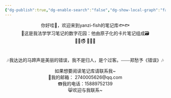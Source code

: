 ```yaml
---
{"dg-publish":true,"dg-enable-search":"false","dg-show-local-graph":"false","dg-show-backlinks":"false","permalink":"/运行杂/主页home/密码错误啦❌/","dgShowBacklinks":"false","dgShowLocalGraph":"false","dgEnableSearch":"false","dgPassFrontmatter":true,"created":"2024-10-19T13:17:33.741+08:00","updated":"2024-10-19T14:11:15.954+08:00"}
---
```



<center>你好哇👋，欢迎来到yanzi-fish的笔记库🐟🐟</center>

<center>🏡这是我法学学习笔记的数字花园：他由原子化的卡片笔记组成🗃</center>

<center>🔞🚳🚭  🚯📵🚷</center>
<p><span><div style="padding-top: 1.5em; font-family: kaiti; text-align: center;">🎶我达达的马蹄声是美丽的错误，我不是归人，是个过客。——郑愁予《错误》🎶</div></span></p>
<center>如果想要阅读笔记库请联系我~</center>

<center>📮我的邮箱： 2740005626@qq.com</center>
<center>☎我的电话：15889752139</center>
<center>😸欢迎与我联系~</center>

